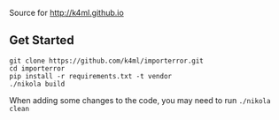 Source for http://k4ml.github.io

## Get Started

    git clone https://github.com/k4ml/importerror.git
    cd importerror
    pip install -r requirements.txt -t vendor
    ./nikola build

When adding some changes to the code, you may need to run `./nikola clean`
